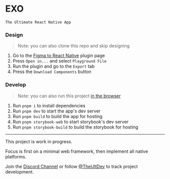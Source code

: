 # EXO

`The Ultimate React Native App`

### Design
> Note: you can also clone this repo and skip designing
1. Go to the [Figma to React Native](https://www.figma.com/community/plugin/821138713091291738) plugin page
2. Press `Open in...` and select `Playground File`
3. Run the plugin and go to the `Export` tab
4. Press the `Download Components` button

### Develop
> Note: you can also run this project [in the browser](https://vslite.dev/~/gh/kat-tax/exo.git?init=pnpm+storybook-web)

1. Run `pnpm i` to install dependencies
2. Run `pnpm dev` to start the app's dev server
3. Run `pnpm build` to build the app for hosting
4. Run `pnpm storybook-web` to start storybook's dev server
5. Run `pnpm storybook-build` to build the storybook for hosting

---

This project is work in progress.

Focus is first on a minimal web framework, then implement all native platforms.

Join the [Discord Channel](https://discord.com/invite/TzhDRyj) or follow [@TheUltDev](https://x.com/theultdev) to track project development.
